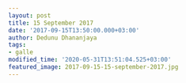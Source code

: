 ```yaml
---
layout: post
title: 15 September 2017
date: '2017-09-15T13:50:00.000+03:00'
author: Dedunu Dhananjaya
tags:
- galle
modified_time: '2020-05-31T13:51:04.525+03:00'
featured_image: 2017-09-15-15-september-2017.jpg
---
```

